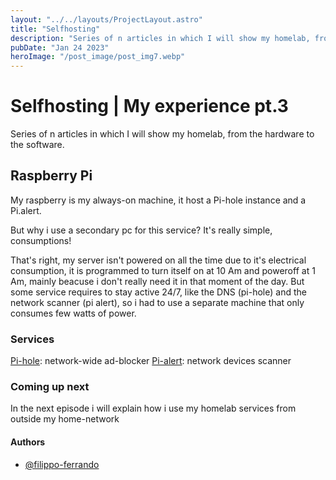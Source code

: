 ```yaml
---
layout: "../../layouts/ProjectLayout.astro"
title: "Selfhosting"
description: "Series of n articles in which I will show my homelab, from the hardware to the software."
pubDate: "Jan 24 2023"
heroImage: "/post_image/post_img7.webp"
---
```

# Selfhosting | My experience pt.3

Series of n articles in which I will show my homelab, from the hardware to the software.

## Raspberry Pi
My raspberry is my always-on machine, it host a Pi-hole instance and a Pi.alert.

But why i use a secondary pc for this service? It's really simple, consumptions!

That's right, my server isn't powered on all the time due to it's electrical consumption, it is programmed to turn itself on at 10 Am and poweroff at 1 Am, mainly beacuse i don't really need it in that moment of the day.
But some service requires to stay active 24/7, like the DNS (pi-hole) and the network scanner (pi alert), so i had to use a separate machine that only consumes few watts of power.

### Services
[Pi-hole](https://pi-hole.net/): network-wide ad-blocker
[Pi-alert](https://github.com/pucherot/Pi.Alert): network devices scanner


### Coming up next

In the next episode i will explain how i use my homelab services from outside my home-network

#### Authors

- [@filippo-ferrando](https://www.github.com/filippo-ferrando)
